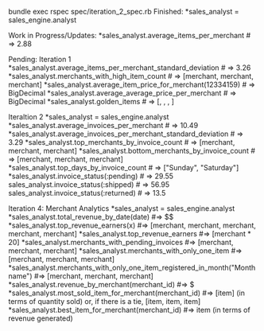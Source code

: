 bundle exec rspec spec/iteration_2_spec.rb
Finished:
*sales_analyst = sales_engine.analyst

Work in Progress/Updates:
*sales_analyst.average_items_per_merchant # => 2.88

Pending:
Iteration 1
*sales_analyst.average_items_per_merchant_standard_deviation # => 3.26
*sales_analyst.merchants_with_high_item_count # => [merchant, merchant, merchant]
*sales_analyst.average_item_price_for_merchant(12334159) # => BigDecimal
*sales_analyst.average_average_price_per_merchant # => BigDecimal
*sales_analyst.golden_items # => [<item>, <item>, <item>, <item>]

Iteraltion 2
*sales_analyst = sales_engine.analyst
*sales_analyst.average_invoices_per_merchant # => 10.49
*sales_analyst.average_invoices_per_merchant_standard_deviation # => 3.29
*sales_analyst.top_merchants_by_invoice_count # => [merchant, merchant, merchant]
*sales_analyst.bottom_merchants_by_invoice_count # => [merchant, merchant, merchant]
*sales_analyst.top_days_by_invoice_count # => ["Sunday", "Saturday"]
*sales_analyst.invoice_status(:pending) # => 29.55
sales_analyst.invoice_status(:shipped) # => 56.95
sales_analyst.invoice_status(:returned) # => 13.5

Iteration 4: Merchant Analytics
*sales_analyst = sales_engine.analyst
*sales_analyst.total_revenue_by_date(date) #=> $$
*sales_analyst.top_revenue_earners(x) #=> [merchant, merchant, merchant, merchant, merchant]
*sales_analyst.top_revenue_earners #=> [merchant * 20]
*sales_analyst.merchants_with_pending_invoices #=> [merchant, merchant, merchant]
*sales_analyst.merchants_with_only_one_item #=> [merchant, merchant, merchant]
*sales_analyst.merchants_with_only_one_item_registered_in_month("Month name") #=> [merchant, merchant, merchant]
*sales_analyst.revenue_by_merchant(merchant_id) #=> $
*sales_analyst.most_sold_item_for_merchant(merchant_id) #=> [item] (in terms of quantity sold) or, if there is a tie, [item, item, item]
*sales_analyst.best_item_for_merchant(merchant_id) #=> item (in terms of revenue generated)
